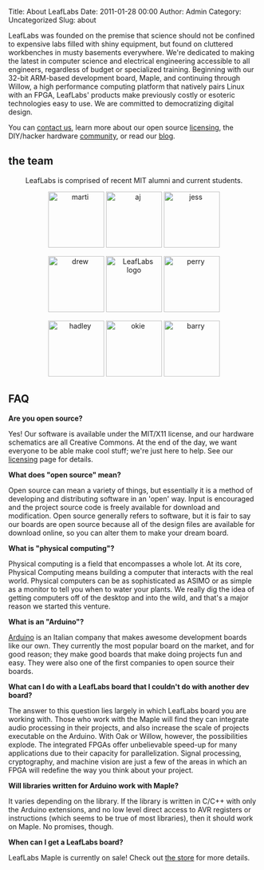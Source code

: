 Title: About LeafLabs
Date: 2011-01-28 00:00
Author: Admin
Category: Uncategorized
Slug: about

LeafLabs was founded on the premise that science should not be confined
to expensive labs filled with shiny equipment, but found on cluttered
workbenches in musty basements everywhere. We're dedicated to making the
latest in computer science and electrical engineering accessible to all
engineers, regardless of budget or specialized training. Beginning with
our 32-bit ARM-based development board, Maple, and continuing through
Willow, a high performance computing platform that natively pairs Linux
with an FPGA, LeafLabs' products make previously costly or esoteric
technologies easy to use. We are committed to democratizing digital
design.

You can [contact us][], learn more about our open source [licensing][],
the DIY/hacker hardware [community][], or read our [blog][].

the team
--------

<div style="text-align: center; width: 100%;">LeafLabs is comprised of recent MIT alumni and current students.</p>
<p>
<img class="alignnone" title="marti" src="http://leaflabs.com/wp-content/uploads/2010/02/martisdljhfpdsklfjs.jpg" alt="marti" width="112" height="112" /> 
<img class="alignnone" title="aj" src="http://leaflabs.com/wp-content/uploads/2010/02/AJ4now.jpg" alt="aj" width="112" height="112" /> 
<img class="alignnone" title="jess" src="http://leaflabs.com/wp-content/uploads/2010/02/Jess.jpg" alt="jess" width="112" height="112" /></p>
<p><img class="alignnone" title="drew" src="http://leaflabs.com/wp-content/uploads/2010/02/Drew3.jpg" alt="drew" width="112" height="112" /> 
<img class="alignnone" title="LeafLabs" src="http://static.leaflabs.net/img/leaflogo.png" alt="LeafLabs logo" width="112" height="112" /> 
<img class="alignnone" title="perry" src="http://leaflabs.com/wp-content/uploads/2010/02/n707184_32123242_3056.jpg" alt="perry" width="112" height="112" /></p>
<p><img class="alignnone" title="hadley" src="http://leaflabs.com/wp-content/uploads/2010/02/hadley.jpg" alt="hadley" width="112" height="112" /> 
<img class="alignnone" title="okie" src="http://leaflabs.com/wp-content/uploads/2010/02/okie-pcb-150x150.jpg" alt="okie" width="112" height="112" /> 
<img class="alignnone" title="barry" src="http://leaflabs.com/wp-content/uploads/2010/02/Barry.jpg" alt="barry" width="112" height="112" /> </p>
</div>

FAQ
---

</p>

**Are you open source?**

Yes! Our software is available under the MIT/X11 license, and our
hardware schematics are all Creative Commons. At the end of the day, we
want everyone to be able make cool stuff; we're just here to help. See
our [licensing][] page for details.

**What does "open source" mean?**

Open source can mean a variety of things, but essentially it is a method
of developing and distributing software in an 'open' way. Input is
encouraged and the project source code is freely available for download
and modification. Open source generally refers to software, but it is
fair to say our boards are open source because all of the design files
are available for download online, so you can alter them to make your
dream board.

**What is "physical computing"?**

Physical computing is a field that encompasses a whole lot. At its core,
Physical Computing means building a computer that interacts with the
real world. Physical computers can be as sophisticated as ASIMO or as
simple as a monitor to tell you when to water your plants. We really dig
the idea of getting computers off of the desktop and into the wild, and
that's a major reason we started this venture.

**What is an "Arduino"?**

[Arduino][] is an Italian company that makes awesome development boards
like our own. They currently the most popular board on the market, and
for good reason; they make good boards that make doing projects fun and
easy. They were also one of the first companies to open source their
boards.

**What can I do with a LeafLabs board that I couldn't do with another
dev board?**

The answer to this question lies largely in which LeafLabs board you are
working with. Those who work with the Maple will find they can integrate
audio processing in their projects, and also increase the scale of
projects executable on the Arduino. With Oak or Willow, however, the
possibilities explode. The integrated FPGAs offer unbelievable speed-up
for many applications due to their capacity for parallelization. Signal
processing, cryptography, and machine vision are just a few of the areas
in which an FPGA will redefine the way you think about your project.

**Will libraries written for Arduino work with Maple?**

It varies depending on the library. If the library is written in C/C++
with only the Arduino extensions, and no low level direct access to AVR
registers or instructions (which seems to be true of most libraries),
then it should work on Maple. No promises, though.

**When can I get a LeafLabs board?**

LeafLabs Maple is currently on sale! Check out [the store][] for more
details.

  [contact us]: /contact/
  [licensing]: /licensing/
  [community]: /community/
  [blog]: /blog/
  [marti]: http://leaflabs.com/wp-content/uploads/2010/02/martisdljhfpdsklfjs.jpg
    "marti"
  [aj]: http://leaflabs.com/wp-content/uploads/2010/02/AJ4now.jpg "aj"
  [jess]: http://leaflabs.com/wp-content/uploads/2010/02/Jess.jpg "jess"
  [drew]: http://leaflabs.com/wp-content/uploads/2010/02/Drew3.jpg
    "drew"
  [LeafLabs logo]: http://static.leaflabs.net/img/leaflogo.png
    "LeafLabs"
  [perry]: http://leaflabs.com/wp-content/uploads/2010/02/n707184_32123242_3056.jpg
    "perry"
  [hadley]: http://leaflabs.com/wp-content/uploads/2010/02/hadley.jpg
    "hadley"
  [okie]: http://leaflabs.com/wp-content/uploads/2010/02/okie-pcb-150x150.jpg
    "okie"
  [barry]: http://leaflabs.com/wp-content/uploads/2010/02/Barry.jpg
    "barry"
  [Arduino]: http://arduino.cc
  [the store]: /store/
